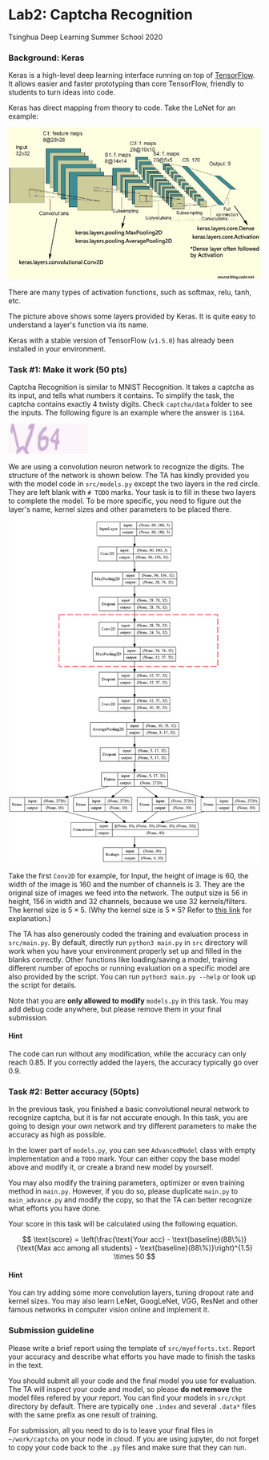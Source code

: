 Lab2: Captcha Recognition
===

Tsinghua Deep Learning Summer School 2020

### Background: Keras

Keras is a high-level deep learning interface running on top of [TensorFlow](https://www.tensorflow.org/). 
It allows easier and faster prototyping than core TensorFlow, 
friendly to students to turn ideas into code.

Keras has direct mapping from theory to code. Take the LeNet for an example:

![LeNet](doc/1.jpg)

There are many types of activation functions, such as softmax, relu, tanh, etc. 

The picture above shows some layers provided by Keras. 
It is quite easy to understand a layer's function via its name.

Keras with a stable version of TensorFlow (`v1.5.0`) has already been installed in your environment. 

### Task #1: Make it work (50 pts)

Captcha Recognition is similar to MNIST Recognition. 
It takes a captcha as its input, and tells what numbers it contains. 
To simplify the task, the captcha contains exactly 4 twisty digits. 
Check `captcha/data` folder to see the inputs. 
The following figure is an example where the answer is `1164`.

![Sample](doc/captcha_data_0.png)

We are using a convolution neuron network to recognize the digits.
The structure of the network is shown below.
The TA has kindly provided you with the model code in `src/models.py`
except the two layers in the red circle.
They are left blank with `# TODO` marks. 
Your task is to fill in these two layers to complete the model. 
To be more specific, you need to figure out the layer's name, kernel sizes and
other parameters to be placed there.

![Model](doc/model.png)

Take the first `Conv2D` for example, for Input, the height of image is 60, 
the width of the image is 160 and the number of channels is 3. 
They are the original size of images we feed into the network. 
The output size is 56 in height, 156 in width and 32 channels,
because we use 32 kernels/filters. 
The kernel size is $5\times 5$. 
(Why the kernel size is $5\times 5$? 
Refer to [this link](http://cs231n.github.io/convolutional-networks/#conv) for explanation.)

The TA has also generously coded the training and evaluation process in `src/main.py`.
By default, directly run `python3 main.py` in `src` directory will work 
when you have your environment properly set up and filled in the blanks correctly.
Other functions like loading/saving a model, training different number of epochs or
running evaluation on a specific model are also provided by the script.
You can run `python3 main.py --help` or look up the script for details.

Note that you are __only allowed to modify__ `models.py` in this task.
You may add debug code anywhere, but please remove them in your final submission.

#### Hint

The code can run without any modification, while the accuracy can only reach $0.85$. 
If you correctly added the layers, the accuracy typically go over $0.9$.

### Task #2: Better accuracy (50pts)

In the previous task, you finished a basic convolutional neural network to recognize captcha, but it is far not accurate enough. 
In this task, you are going to design your own network and try different parameters to make the accuracy as high as possible.

In the lower part of `models.py`, you can see `AdvancedModel` class with empty implementation and a `TODO` mark.
Your can either copy the base model above and modify it, or create a brand new model by yourself.

You may also modify the training parameters, optimizer or even training method in `main.py`. However, if you do so, please duplicate `main.py` to `main_advance.py` and modify the copy, so that the TA can better recognize what efforts you have done.

Your score in this task will be calculated using the following equation.

$$
    \text{score} = \left(\frac{\text{Your acc} - \text{baseline}(88\%)}{\text{Max acc among all students} - \text{baseline}(88\%)}\right)^{1.5} \times 50
$$

#### Hint

You can try adding some more convolution layers, tuning dropout rate and kernel sizes.
You may also learn LeNet, GoogLeNet, VGG, ResNet and other famous networks in computer vision online and implement it.

### Submission guideline

Please write a brief report using the template of `src/myefforts.txt`. 
Report your accuracy and describe what efforts you have made to finish the tasks in the text. 

You should submit all your code and the final model you use for evaluation. 
The TA will inspect your code and model, so please __do not remove__ the model files refered by your report.
You can find your models in `src/ckpt` directory by default. 
There are typically one `.index` and several `.data*` files with the same prefix as one result of training.

For submission, all you need to do is to leave your final files in `~/work/captcha` on your node in cloud.
If you are using jupyter, do not forget to copy your code back to the `.py` files and make sure that they can run.
